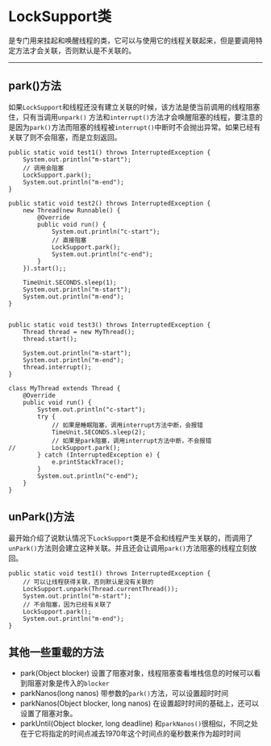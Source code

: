 # LockSupport类
是专门用来挂起和唤醒线程的类，它可以与使用它的线程关联起来，但是要调用特定方法才会关联，否则默认是不关联的。

---

## park()方法
如果```LockSupport```和线程还没有建立关联的时候，该方法是使当前调用的线程阻塞住，只有当调用```unpark()``` 方法和```interrupt()```方法才会唤醒阻塞的线程，要注意的是因为```park()```方法而阻塞的线程被```interrupt()```中断时不会抛出异常。如果已经有关联了则不会阻塞，而是立刻返回。
```
public static void test1() throws InterruptedException {
    System.out.println("m-start");
    // 调用会阻塞
    LockSupport.park();
    System.out.println("m-end");
}

public static void test2() throws InterruptedException {
    new Thread(new Runnable() {
        @Override
        public void run() {
            System.out.println("c-start");
            // 直接阻塞
            LockSupport.park();
            System.out.println("c-end");
        }
    }).start();;

    TimeUnit.SECONDS.sleep(1);
    System.out.println("m-start");
    System.out.println("m-end");
}


public static void test3() throws InterruptedException {
    Thread thread = new MyThread();
    thread.start();

    System.out.println("m-start");
    System.out.println("m-end");
    thread.interrupt();
}

class MyThread extends Thread {
    @Override
    public void run() {
        System.out.println("c-start");
        try {
            // 如果是睡眠阻塞，调用interrupt方法中断，会报错
            TimeUnit.SECONDS.sleep(2);
            // 如果是park阻塞，调用interrupt方法中断，不会报错
//			LockSupport.park();
        } catch (InterruptedException e) {
            e.printStackTrace();
        }
        System.out.println("c-end");
    }
}
```
## unPark()方法
最开始介绍了说默认情况下```LockSupport```类是不会和线程产生关联的，而调用了```unPark()```方法则会建立这种关联。并且还会让调用```park()```方法阻塞的线程立刻放回。
```
public static void test1() throws InterruptedException {
    // 可以让线程获得关联，否则默认是没有关联的
    LockSupport.unpark(Thread.currentThread());
    System.out.println("m-start");
    // 不会阻塞，因为已经有关联了
    LockSupport.park();
    System.out.println("m-end");
}
```

## 其他一些重载的方法
- park(Object blocker)
  设置了阻塞对象，线程阻塞查看堆栈信息的时候可以看到阻塞对象是传入的```blocker```
- parkNanos(long nanos)
  带参数的```park()```方法，可以设置超时时间
- parkNanos(Object blocker, long nanos)
  在设置超时时间的基础上，还可以设置了阻塞对象。
- parkUntil(Object blocker, long deadline)
  和```parkNanos()```很相似，不同之处在于它将指定的时间点减去1970年这个时间点的毫秒数来作为超时时间